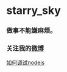 # starry_sky
### 做事不能嫌麻烦。
### 关注我的[微博](http://weibo.com/2149283850/profile?rightmod=1&wvr=6&mod=personinfo)

[如何调试nodejs](如何调试nodejs.md)
